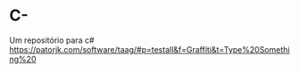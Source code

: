 # C-
Um repositório para c#
https://patorjk.com/software/taag/#p=testall&f=Graffiti&t=Type%20Something%20
